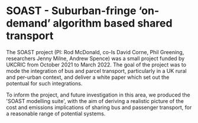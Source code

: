 # SOAST - Suburban-fringe ‘on-demand’ algorithm based shared transport

The SOAST project (PI: Rod McDonald,  co-Is  David Corne, Phil Greening, researchers Jenny Milne, Andrew Spence) was a small project funded by UKCRIC from October 2021 to March 2022.  The goal of the project was to mode the integration of bus and parcel transport, particularly in a UK rural and per-urban context, and deliver a white paper which set out the potentual for such integrations.

To inform the project, and future investigation in this area, we produced the 'SOAST modelling suite', with the aim of deriving a realistic picture of the cost and emissions implications of sharing bus and passenger transport, for a reasonable range of potential systems. 
